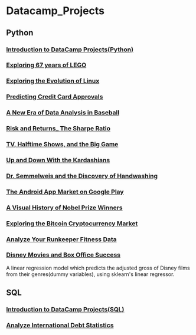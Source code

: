 # Datacamp_Projects
## Python
### [Introduction to DataCamp Projects(Python)](https://github.com/penglm3/Datacamp_Projects/tree/master/Introduction%20to%20DataCamp%20Projects(Python))
### [Exploring 67 years of LEGO](https://github.com/penglm3/Datacamp_Projects/tree/master/Exploring%2067%20years%20of%20LEGO)
### [Exploring the Evolution of Linux](https://github.com/penglm3/Datacamp_Projects/tree/master/Exploring%20the%20Evolution%20of%20Linux) 
### [Predicting Credit Card Approvals](https://github.com/penglm3/Datacamp_Projects/tree/master/Predicting%20Credit%20Card%20Approvals)
### [A New Era of Data Analysis in Baseball](https://github.com/penglm3/Datacamp_Projects/tree/master/A%20New%20Era%20of%20Data%20Analysis%20in%20Baseball)
### [Risk and Returns_ The Sharpe Ratio](https://github.com/penglm3/Datacamp_Projects/tree/master/Risk%20and%20Returns_%20The%20Sharpe%20Ratio)
### [TV, Halftime Shows, and the Big Game](https://github.com/penglm3/Datacamp_Projects/tree/master/TV%2C%20Halftime%20Shows%2C%20and%20the%20Big%20Game)
### [Up and Down With the Kardashians](https://github.com/penglm3/Datacamp_Projects/tree/master/Up%20and%20Down%20With%20the%20Kardashians)
### [Dr. Semmelweis and the Discovery of Handwashing](https://github.com/penglm3/Datacamp_Projects/tree/master/Dr.%20Semmelweis%20and%20the%20Discovery%20of%20Handwashing)
### [The Android App Market on Google Play](https://github.com/penglm3/Datacamp_Projects/tree/master/The%20Android%20App%20Market%20on%20Google%20Play)
### [A Visual History of Nobel Prize Winners](https://github.com/penglm3/Datacamp_Projects/tree/master/A%20Visual%20History%20of%20Nobel%20Prize%20Winners)
### [Exploring the Bitcoin Cryptocurrency Market](https://github.com/penglm3/Datacamp_Projects/tree/master/Exploring%20the%20Bitcoin%20Cryptocurrency%20Market)
### [Analyze Your Runkeeper Fitness Data](https://github.com/penglm3/Datacamp_Projects/tree/master/Analyze%20Your%20Runkeeper%20Fitness%20Data)
### [Disney Movies and Box Office Success](https://github.com/penglm3/Datacamp_Projects/tree/master/Disney%20Movies%20and%20Box%20Office%20Success)
A linear regression model which predicts the adjusted gross of Disney films from their genres(dummy variables), using sklearn's linear regressor. 
## SQL
### [Introduction to DataCamp Projects(SQL)](https://github.com/penglm3/Datacamp_Projects/tree/master/Introduction%20to%20DataCamp%20Projects(SQL))
### [Analyze International Debt Statistics](https://github.com/penglm3/Datacamp_Projects/tree/master/Analyze%20International%20Debt%20Statistics)

